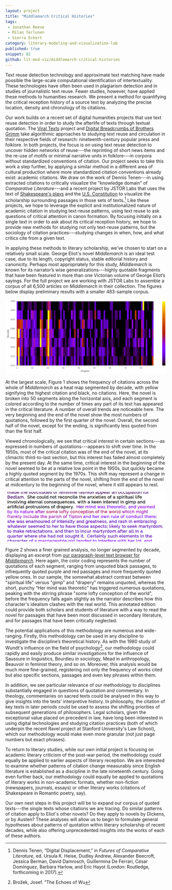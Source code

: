 ```yaml
---
layout: project
title: "Middlemarch Critical Histories"
tags: 
 - Jonathan Reeve
 - Milan Terlunen
 - Sierra Eckert
category: literary-modeling-and-visualization-lab
published: true
snippet: 82
github: lit-mod-viz/middlemarch-critical-histories
---
```


Text reuse detection technology and approximate text matching have made possible the large-scale computational identification of intertextuality. These technologies have often been used in plagiarism detection and in studies of journalistic text reuse. Fewer studies, however, have applied these methods to humanities research. We present a method for quantifying the critical reception history of a source text by analyzing the precise location, density and chronology of its citations.

Our work builds on a recent set of digital humanities projects that use text reuse detection in order to study the afterlife of texts through textual quotation. The [Viral Texts](http://viraltexts.org/) project and [Digital Breadcrumbs of Brothers Grimm](http://www.etrap.eu/digital-breadcrumbs-of-brothers-grimm/) take algorithmic approaches to studying text reuse and circulation in their respective fields of research: nineteenth-century popular press and folklore. In both projects, the focus is on using text reuse detection to uncover hidden networks of reuse---the reprinting of short news items and the re-use of motifs or minimal narrative units in folklore---in corpora without standardized conventions of citation. Our project seeks to take this work a step further, by applying a similar method in a different area of cultural production where more standardized citation conventions already exist: academic citations. We draw on the work of Dennis Tenen---in using extracted citations to critically visualize the "knowledge domain" of *Comparative Literature*---and a recent project by JSTOR Labs that uses the text of [Shakespeare's plays](https://labs.jstor.org/shakespeare/) and the [U.S. Constitution](http://labs.jstor.org/constitution-site/) to visualize the scholarship surrounding passages in those sets of texts.[^1] Like these projects, we hope to leverage the explicit and institutionalized nature of academic citation in studying text-reuse patterns, using text reuse to ask questions of critical attention in canon formation. By focusing initially on a single text in order to ask about its critical reception history, we hope to provide new methods for studying not only text-reuse patterns, but the sociology of citation practices---studying changes in when, how, and what critics cite from a given text.

In applying these methods to literary scholarship, we've chosen to start on a relatively small scale. George Eliot's novel _Middlemarch_ is an ideal test case, due to its length, copyright status, stable editorial history and canonicity. Perhaps most appropriately for this study, _Middlemarch_ is known for its narrator’s wise generalizations---highly quotable fragments that have been featured in more than one Victorian volume of George Eliot’s sayings. For the full project we are working with JSTOR Labs to assemble a corpus of all 6,500 articles on _Middlemarch_ in their collection. The figures below display preliminary results with a smaller 483-sample corpus.

![Citation Frequency Heat Map for _Middlemarch_, by Decade](/public/images/middlemarch/heatmap.png)

At the largest scale, Figure 1 shows the frequency of citations across the whole of _Middlemarch_ as a heat map segmented by decade, with yellow signifying the highest citation and black, no citations. Here, the novel is broken into 50 segments along the horizontal axis, and each segment is colored according to the number of times any part of its text has appeared in the critical literature. A number of overall trends are noticeable here. The very beginning and the end of the novel show the most numbers of quotations, followed by the first quarter of the novel. Overall, the second half of the novel, except for the ending, is significantly less quoted from than the first half. 

Viewed chronologically, we see that critical interest in certain sections---as expressed in numbers of quotations---appears to shift over time. In the 1950s, most of the critical citation was of the end of the novel, at its climactic third-to-last section, but this interest has faded almost completely by the present day. At the same time, critical interest in the beginning of the novel seemed to be at a relative low point in the 1950s, but quickly became a highly quoted segment by the 1970s. This shift may represent a change in critical attention to the parts of the novel, shifting from the end of the novel at midcentury to the beginning of the novel, where it still appears to rest. 

![Citation Frequency Text Browser for _Middlemarch_](/public/images/middlemarch/annotated2.png)

Figure 2 shows a finer grained analysis, no longer segmented by decade, displaying an excerpt from [our paragraph-level text browser for _Middlemarch_](http://xpmethod.plaintext.in/middlemarch-critical-histories/annotated.html). Here again, the color coding represents the number of quotations of each segment, ranging from unquoted black passages, to infrequently quoted purple and red passages and more frequently quoted yellow ones. In our sample, the somewhat abstract contrast between "spiritual life" versus "gimp" and "drapery" remains unquoted, whereas the short, punchy “Her mind was theoretic” has triggered numerous quotations, peaking with the stirring phrase "some lofty conception of the world", before the frequency falls again slightly as the narrator describes how this character's idealism clashes with the real world. This annotated edition could provide both scholars and students of literature with a way to read the novel for passages that have been most discussed in secondary literature, and for passages that have been critically neglected.

The potential applications of this methodology are numerous and wide-ranging. Firstly, this methodology can be used in any discipline to investigate the discipline’s theoretical history. As with the 1980 study of Wundt's influence on the field of psychology[^2], our methodology could rapidly and easily produce similar investigations for the influence of Saussure in linguistics, Bourdieu in sociology, Mead in anthropology, Beauvoir in feminist theory, and so on. Moreover, this analysis would be much more fine-grained, registering not only the frequency of works cited but also specific sections, passages and even key phrases within them.

In addition, we see particular relevance of our methodology to disciplines substantially engaged in questions of quotation and commentary. In theology, commentaries on sacred texts could be analysed in this way to give insights into the texts' interpretive history. In philosophy, the citation of key texts in later periods could be used to assess the shifting priorities of subsequent generations of philosophers. Legal scholars, given the exceptional value placed on precedent in law, have long been interested in using digital technologies and studying citation practices (both of which underpin the recent Ravel project at Stanford University's Law School), which our methodology would make even more granular (not just page numbers but exact phrases).

To return to literary studies, while our own initial project is focusing on academic literary criticism of the post-war period, the methodology could equally be applied to earlier aspects of literary reception. We are interested to examine whether patterns of citation change measurably since English literature is established as a discipline in the late nineteenth century. Going even further back, our methodology could equally be applied to quotations of literary works in non-academic formats, whether non-fiction (newspapers, journals, essays) or other literary works (citations of Shakespeare in Romantic poetry, say).

Our own next steps in this project will be to expand our corpus of quoted texts---the single texts whose citations we are tracing. Do similar patterns of citation apply to Eliot's other novels? Do they apply to novels by Dickens, or by Austen? These analyses will allow us to begin to formulate general hypotheses about patterns of quotation within literary scholarship of recent decades, while also offering unprecedented insights into the works of each of these authors.

[^1]: Dennis Tenen, “Digital Displacement,” in *Futures of Comparative Literature*, ed. Ursula K. Heise, Dudley Andrew, Alexander Beecroft, Jessica Berman, David Damrosch, Guillermina De Ferrari, César Domínguez, Barbara Harlow, and Eric Hayot (London: Routledge, forthcoming in 2017).

[^2]: Brožek, Josef. “The Echoes of Wu
